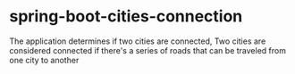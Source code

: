 # spring-boot-cities-connection
The application determines if two cities are connected, Two cities are considered connected if there's a series of roads that can be traveled from one city to another 

